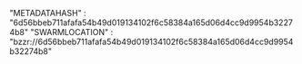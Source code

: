 "METADATAHASH"  : "6d56bbeb711afafa54b49d019134102f6c58384a165d06d4cc9d9954b32274b8"
"SWARMLOCATION" : "bzzr://6d56bbeb711afafa54b49d019134102f6c58384a165d06d4cc9d9954b32274b8"
